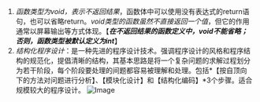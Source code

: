 1. *函数类型为void，表示不返回结果*，函数体中可以使用没有表达式的return语句，也可以省略return。*void类型的函数虽然不直接返回一个值*，但它的作用通常以屏幕输出等方式体现。【***在不返回结果的函数定义中，void不能省略；否则，函数类型被默认定义为int***】
2. *结构化程序设计*：是一种先进的程序设计技术。强调程序设计的风格和程序结构的规范化，提倡清晰的结构，其基本思路是将一个复杂问题的求解过程划分为若干阶段，每个阶段要处理的间题都容易被理解和处理。包括*【按自顶向下的方法对问题进行分析】、【模块化设计】和【结构化编码】*3个步骤。适合规模较大的程序设计。
![Image](https://github.com/user-attachments/assets/6ba204e5-5e77-43f6-b083-cc3d2a55b559)